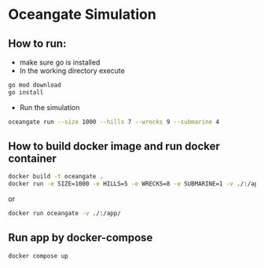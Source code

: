 # Oceangate Simulation

## How to run:
- make sure go is installed
- In the working directory execute
```bash
go mod download
go install
```
- Run the simulation
```bash
oceangate run --size 1000 --hills 7 --wrecks 9 --submarine 4
```
## How to build docker image and run docker container
```bash
docker build -t oceangate .
docker run -e SIZE=1000 -e HILLS=5 -e WRECKS=8 -e SUBMARINE=1 -v ./:/app/ oceangate
```
or
```bash
docker run oceangate -v ./:/app/ 
```
## Run app by docker-compose
```bash
docker compose up
```
